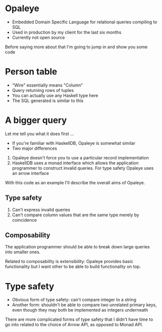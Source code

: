 # Opaleye


* Embedded Domain Specific Language for relational queries compiling
  to SQL
* Used in production by my client for the last six months
* Currently not open source

Before saying more about that I'm going to jump in and show you some code

# Person table

* "Wire" essentially means "Column"
* Query returning rows of tuples
* You can actually use any Haskell type here
* The SQL generated is similar to this

# A bigger query

Let me tell you what it does first ...

* If you're familiar with HaskellDB, Opaleye is somewhat similar
* Two major differences

1. Opaleye doesn't force you to use a particular record implementation
2. HaskellDB uses a monad interface which allows the application
programmer to construct invalid queries.  For type safety Opaleye uses
an arrow interface

With this code as an example I'll describe the overall aims of Opaleye.

## Type safety

1. Can't express invalid queries
2. Can't compare column values that are the same type merely by coincidence

## Composability

The application programmer should be able to break down large queries
into smaller ones.

Related to composability is extensibility: Opaleye provides basic
functionality but I want other to be able to build functionality on
top.

# Type safety

* Obvious form of type safety: can't compare integer to a string
* Another form: shouldn't be able to compare two unrelated primary
keys, even though they may both be implemented as integers underneath

There are more complicated forms of type safety that I didn't have
time to go into related to the choice of Arrow API, as opposed to
Monad API.